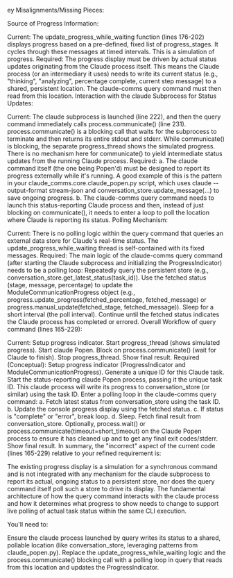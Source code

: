 ey Misalignments/Missing Pieces:

Source of Progress Information:

Current: The update_progress_while_waiting function (lines 176-202) displays progress based on a pre-defined, fixed list of progress_stages. It cycles through these messages at timed intervals. This is a simulation of progress.
Required: The progress display must be driven by actual status updates originating from the Claude process itself. This means the Claude process (or an intermediary it uses) needs to write its current status (e.g., "thinking", "analyzing", percentage complete, current step message) to a shared, persistent location. The claude-comms query command must then read from this location.
Interaction with the claude Subprocess for Status Updates:

Current: The claude subprocess is launched (line 222), and then the query command immediately calls process.communicate() (line 231). process.communicate() is a blocking call that waits for the subprocess to terminate and then returns its entire stdout and stderr. While communicate() is blocking, the separate progress_thread shows the simulated progress. There is no mechanism here for communicate() to yield intermediate status updates from the running Claude process.
Required: a. The claude command itself (the one being Popen'd) must be designed to report its progress externally while it's running. A good example of this is the pattern in your claude_comms.core.claude_popen.py script, which uses claude --output-format stream-json and conversation_store.update_message(...) to save ongoing progress. b. The claude-comms query command needs to launch this status-reporting Claude process and then, instead of just blocking on communicate(), it needs to enter a loop to poll the location where Claude is reporting its status.
Polling Mechanism:

Current: There is no polling logic within the query command that queries an external data store for Claude's real-time status. The update_progress_while_waiting thread is self-contained with its fixed messages.
Required: The main logic of the claude-comms query command (after starting the Claude subprocess and initializing the ProgressIndicator) needs to be a polling loop:
Repeatedly query the persistent store (e.g., conversation_store.get_latest_status(task_id)).
Use the fetched status (stage, message, percentage) to update the ModuleCommunicationProgress object (e.g., progress.update_progress(fetched_percentage, fetched_message) or progress.manual_update(fetched_stage, fetched_message)).
Sleep for a short interval (the poll interval).
Continue until the fetched status indicates the Claude process has completed or errored.
Overall Workflow of query command (lines 165-229):

Current:
Setup progress indicator.
Start progress_thread (shows simulated progress).
Start claude Popen.
Block on process.communicate() (wait for Claude to finish).
Stop progress_thread.
Show final result.
Required (Conceptual):
Setup progress indicator (ProgressIndicator and ModuleCommunicationProgress).
Generate a unique ID for this Claude task.
Start the status-reporting claude Popen process, passing it the unique task ID. This claude process will write its progress to conversation_store (or similar) using the task ID.
Enter a polling loop in the claude-comms query command: a. Fetch latest status from conversation_store using the task ID. b. Update the console progress display using the fetched status. c. If status is "complete" or "error", break loop. d. Sleep.
Fetch final result from conversation_store.
Optionally, process.wait() or process.communicate(timeout=short_timeout) on the Claude Popen process to ensure it has cleaned up and to get any final exit codes/stderr.
Show final result.
In summary, the "incorrect" aspect of the current code (lines 165-229) relative to your refined requirement is:

The existing progress display is a simulation for a synchronous command and is not integrated with any mechanism for the claude subprocess to report its actual, ongoing status to a persistent store, nor does the query command itself poll such a store to drive its display. The fundamental architecture of how the query command interacts with the claude process and how it determines what progress to show needs to change to support live polling of actual task status within the same CLI execution.

You'll need to:

Ensure the claude process launched by query writes its status to a shared, pollable location (like conversation_store, leveraging patterns from claude_popen.py).
Replace the update_progress_while_waiting logic and the process.communicate() blocking call with a polling loop in query that reads from this location and updates the ProgressIndicator.